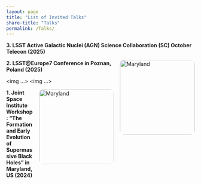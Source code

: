 ```yaml
---
layout: page
title: "List of Invited Talks"
share-title: "Talks"
permalink: /Talks/
---
```

**3. LSST Active Galactic Nuclei (AGN) Science Collaboration (SC) October Telecon (2025)**  

<img src="/assets/images/poznan.png"
     alt="Maryland"
     style="float:right; width:200px; margin:0 0 0.75rem 1rem; border-radius:10px;">
**2. LSST@Europe7 Conference in Poznan, Poland (2025)**  

<img ...>
<img ...>

<img src="/assets/images/maryland.png"
     alt="Maryland"
     style="float:right; width:200px; margin:0 0 0.75rem 1rem; border-radius:10px;">
**1. Joint Space Institute Workshop: “The Formation and Early Evolution of Supermassive Black Holes” in Maryland, US (2024)**
